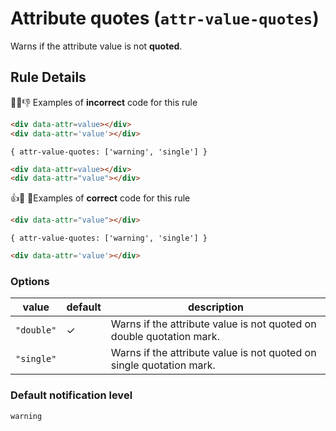 # Attribute quotes (`attr-value-quotes`)

Warns if the attribute value is not **quoted**.

## Rule Details

👎 Examples of **incorrect** code for this rule

```html
<div data-attr=value></div>
<div data-attr='value'></div>
```

`{ attr-value-quotes: ['warning', 'single'] }`

```html
<div data-attr=value></div>
<div data-attr="value"></div>
```

👍 Examples of **correct** code for this rule

```html
<div data-attr="value"></div>
```

`{ attr-value-quotes: ['warning', 'single'] }`

```html
<div data-attr='value'></div>
```

### Options

value|default|description
---|---|---
`"double"`|✓|Warns if the attribute value is not quoted on double quotation mark.
`"single"`||Warns if the attribute value is not quoted on single quotation mark.

### Default notification level

`warning`
